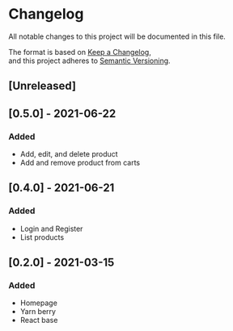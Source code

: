# Changelog

All notable changes to this project will be documented in this file.

The format is based on [Keep a Changelog](https://keepachangelog.com/en/1.0.0/),  
and this project adheres to [Semantic Versioning](https://semver.org/spec/v2.0.0.html).

## [Unreleased]

## [0.5.0] - 2021-06-22

> [backend]: 0.4.0

### Added

- Add, edit, and delete product
- Add and remove product from carts

## [0.4.0] - 2021-06-21

> [backend]: 0.3.0

### Added

- Login and Register
- List products

## [0.2.0] - 2021-03-15

### Added

- Homepage
- Yarn berry
- React base
